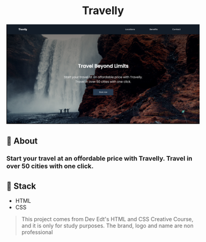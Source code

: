 <h1 align="center">Travelly</h1>

![Website-Demo](https://github.com/subhadeeppaul/HTML-CSS-Practice/blob/main/Travelly/img/Website-Demo.png)

## 🧐 About

### Start your travel at an offordable price with Travelly. Travel in over 50 cities with one click.

## 🚀 Stack
- HTML
- CSS
> This project comes from Dev Edt's HTML and CSS Creative Course, and it is only for study purposes. The brand, logo and name are non professional
